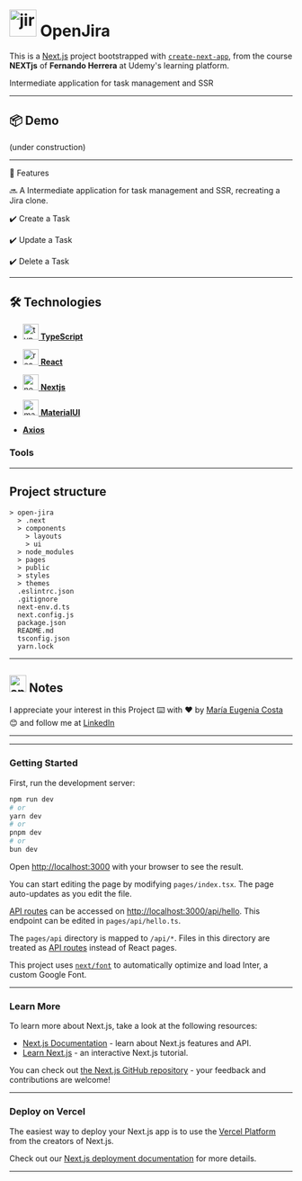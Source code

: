 # <img width="48" height="48" src="https://img.icons8.com/color/48/jira.png" alt="jira"/> OpenJira 

This is a [Next.js](https://nextjs.org/) project bootstrapped with [`create-next-app`](https://github.com/vercel/next.js/tree/canary/packages/create-next-app),  from the course **NEXTjs** of **Fernando Herrera** at Udemy's learning platform.

Intermediate application for task management and SSR

---

## 📦 Demo

(under construction)

---

📢 Features

🔜 A Intermediate application for task management and SSR, recreating a Jira clone.

✔️ Create a Task

✔️ Update a Task

✔️ Delete a Task

---

## 🛠️ Technologies

- [<img width="28" height="28" src="https://img.icons8.com/external-tal-revivo-color-tal-revivo/28/external-typescript-an-open-source-programming-language-developed-and-maintained-by-microsoft-logo-color-tal-revivo.png" alt="typescript icon"/> **TypeScript**](https://www.typescriptlang.org/)

- [<img width="28" height="28" src="https://img.icons8.com/office/28/react.png" alt="react icon"/> **React**](https://react.dev/)

- [<img width="28" height="28" src="https://img.icons8.com/color/28/nextjs.png" alt="nextjs icon"/> **Nextjs**](https://nextjs.org/)

- [<img width="28" height="28" src="https://img.icons8.com/color/48/material-ui.png" alt="material-ui"/> **MaterialUI**](https://mui.com/)


- [**Axios**](https://axios-http.com/)


### Tools

---

## Project structure


```
> open-jira
  > .next
  > components
    > layouts
    > ui
  > node_modules
  > pages
  > public
  > styles
  > themes
  .eslintrc.json
  .gitignore
  next-env.d.ts
  next.config.js
  package.json
  README.md
  tsconfig.json
  yarn.lock

```

---

##  <img width="30" height="30" src="https://img.icons8.com/plasticine/30/apple-notes--v1.png" alt="apple notes"/> Notes

I appreciate your interest in this Project ⌨️ with ❤️ by [María Eugenia Costa](https://github.com/eugenia1984) 😊 and follow me at [LinkedIn](http://www.linkedin.com/in/maríaeugeniacosta)

---
---

### Getting Started

First, run the development server:

```bash
npm run dev
# or
yarn dev
# or
pnpm dev
# or
bun dev
```

Open [http://localhost:3000](http://localhost:3000) with your browser to see the result.

You can start editing the page by modifying `pages/index.tsx`. The page auto-updates as you edit the file.

[API routes](https://nextjs.org/docs/api-routes/introduction) can be accessed on [http://localhost:3000/api/hello](http://localhost:3000/api/hello). This endpoint can be edited in `pages/api/hello.ts`.

The `pages/api` directory is mapped to `/api/*`. Files in this directory are treated as [API routes](https://nextjs.org/docs/api-routes/introduction) instead of React pages.

This project uses [`next/font`](https://nextjs.org/docs/basic-features/font-optimization) to automatically optimize and load Inter, a custom Google Font.

---

### Learn More

To learn more about Next.js, take a look at the following resources:

- [Next.js Documentation](https://nextjs.org/docs) - learn about Next.js features and API.
- [Learn Next.js](https://nextjs.org/learn) - an interactive Next.js tutorial.

You can check out [the Next.js GitHub repository](https://github.com/vercel/next.js/) - your feedback and contributions are welcome!

---

### Deploy on Vercel

The easiest way to deploy your Next.js app is to use the [Vercel Platform](https://vercel.com/new?utm_medium=default-template&filter=next.js&utm_source=create-next-app&utm_campaign=create-next-app-readme) from the creators of Next.js.

Check out our [Next.js deployment documentation](https://nextjs.org/docs/deployment) for more details.

---